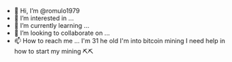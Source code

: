 - 👋 Hi, I’m @romulo1979
- 👀 I’m interested in ...
- 🌱 I’m currently learning ...
- 💞️ I’m looking to collaborate on ...
- 📫 How to reach me ...
I'm 31 he old I'm into bitcoin mining I need help in how to start my mining ⛏️⛏️

<!---
romulo1979/romulo1979 is a ✨ special ✨ repository because its `README.md` (this file) appears on your GitHub profile.
You can click the Preview link to take a look at your changes.
--->
